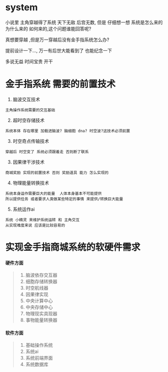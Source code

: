 # system
小说里 主角穿越得了系统 天下无敌 后宫无数,
但是 仔细想一想 系统是怎么来的 为什么来的 
如何来的,这个问题谁能回答呢?

真想要穿越 ,但是万一穿越后没有金手指系统怎么办? 

提前设计一下...,
万一有后世大能看到了 也能纪念一下

多说无益 
时间宝贵 
开干

# 金手指系统 需要的前置技术
1. 脑波交互技术
```
主角操作系统需要的交互基础

```
2. 超时空存储技术
```
系统本体 存在哪里 加载进脑波? 脑细胞 dna? 时空波?这技术必须前置
```
3. 时空奇点传输技术
```
穿越后 时空变了 系统必须跟着走 否则断了联系
```
3. 因果律干涉技术
```
商城奖励 实现的前置技术 否则 奖励道具 能力 怎么实现的 
```
4. 物理能量转换技术
```
系统本身运作需要巨大的能量  人体本身基本不可能提供
所以提供任务 或者要求人类做某些特定的事情 来提供/转换巨大能量
```
5. 系统运作ai
```
系统 小精灵 来维护系统运转 和 主角交互
从实现难度来说 应该是比较容易的
```
# 实现金手指商城系统的软硬件需求
#### 硬件方面
> 1. 脑波依存交互器
> 2. 细胞存储转换器
> 3. 时空航线器
> 4. 因果律实现
> 5. 中央计算中心
> 6. 中央存储中心
> 7. 物理现实具现器
> 8. 事物能量转换器

#### 软件方面
> 1. 基础操作系统
> 2. 系统ai
> 3. 系统前端界面
> 4. 系统数据库


